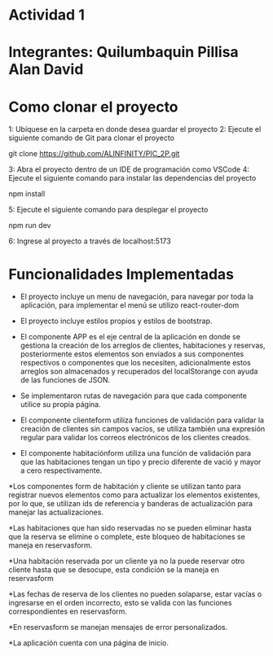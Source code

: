 # Actividad 1
# Integrantes: Quilumbaquin Pillisa Alan David

# Como clonar el proyecto
1: Ubíquese en la carpeta en donde desea guardar el proyecto
2: Ejecute el siguiente comando de Git para clonar el proyecto

git clone https://github.com/ALINFINITY/PIC_2P.git

3: Abra el proyecto dentro de un IDE de programación como VSCode
4: Ejecute el siguiente comando para instalar las dependencias del proyecto

npm install

5: Ejecute el siguiente comando para desplegar el proyecto

npm run dev

6: Ingrese al proyecto a través de localhost:5173

# Funcionalidades Implementadas
* El proyecto incluye un menu de navegación, para navegar por toda la aplicación, para implementar el menú se utilizo react-router-dom

* El proyecto incluye estilos propios y estilos de bootstrap.

* El componente APP es el eje central de la aplicación en donde se gestiona la creación de los arreglos de clientes, habitaciones y reservas, posteriormente estos elementos son enviados a sus componentes respectivos o componentes que los necesiten, adicionalmente estos arreglos son almacenados y recuperados del localStorange con ayuda de las funciones de JSON.

* Se implementaron rutas de navegación para que cada componente utilice su propia página.

* El componente clienteform utiliza funciones de validación para validar la creación de clientes sin campos vacíos, se utiliza también una expresión regular para validar los correos electrónicos de los clientes creados.

* El componente habitaciónform utiliza una función de validación para que las habitaciones tengan un tipo y precio diferente de vació y mayor a cero respectivamente.

*Los componentes form de habitación y cliente se utilizan tanto para registrar nuevos elementos como para actualizar los elementos existentes, por lo que, se utilizan ids de referencia y banderas de actualización para manejar las actualizaciones.

*Las habitaciones que han sido reservadas no se pueden eliminar hasta que la reserva se elimine o complete, este bloqueo de habitaciones se maneja en reservasform.

*Una habitación reservada por un cliente ya no la puede reservar otro cliente hasta que se desocupe, esta condición se la maneja en reservasform

*Las fechas de reserva de los clientes no pueden solaparse, estar vacías o ingresarse en el orden incorrecto, esto se valida con las funciones correspondientes en reservasform.

*En reservasform se manejan mensajes de error personalizados.

*La aplicación cuenta con una página de inicio.















